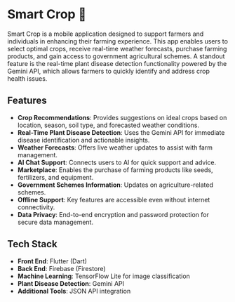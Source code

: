 # Smart Crop 🌱

Smart Crop is a mobile application designed to support farmers and individuals in enhancing their farming experience. This app enables users to select optimal crops, receive real-time weather forecasts, purchase farming products, and gain access to government agricultural schemes. A standout feature is the real-time plant disease detection functionality powered by the Gemini API, which allows farmers to quickly identify and address crop health issues.

## Features
- **Crop Recommendations**: Provides suggestions on ideal crops based on location, season, soil type, and forecasted weather conditions.
- **Real-Time Plant Disease Detection**: Uses the Gemini API for immediate disease identification and actionable insights.
- **Weather Forecasts**: Offers live weather updates to assist with farm management.
- **AI Chat Support**: Connects users to AI for quick support and advice.
- **Marketplace**: Enables the purchase of farming products like seeds, fertilizers, and equipment.
- **Government Schemes Information**: Updates on agriculture-related schemes.
- **Offline Support**: Key features are accessible even without internet connectivity.
- **Data Privacy**: End-to-end encryption and password protection for secure data management.

## Tech Stack
- **Front End**: Flutter (Dart)
- **Back End**: Firebase (Firestore)
- **Machine Learning**: TensorFlow Lite for image classification
- **Plant Disease Detection**: Gemini API
- **Additional Tools**: JSON API integration

